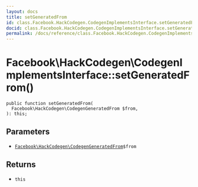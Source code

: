 ```yaml
---
layout: docs
title: setGeneratedFrom
id: class.Facebook.HackCodegen.CodegenImplementsInterface.setGeneratedFrom
docid: class.Facebook.HackCodegen.CodegenImplementsInterface.setGeneratedFrom
permalink: /docs/reference/class.Facebook.HackCodegen.CodegenImplementsInterface.setGeneratedFrom.md
---
```

# Facebook\\HackCodegen\\CodegenImplementsInterface::setGeneratedFrom()




``` Hack
public function setGeneratedFrom(
  Facebook\HackCodegen\CodegenGeneratedFrom $from,
): this;
```




## Parameters




- [` Facebook\HackCodegen\CodegenGeneratedFrom `](<class.Facebook.HackCodegen.CodegenGeneratedFrom.md>)`` $from ``




## Returns




+ ` this `